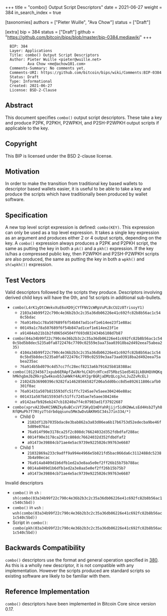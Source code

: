 +++
title = "combo() Output Script Descriptors"
date = 2021-06-27
weight = 384
in_search_index = true

[taxonomies]
authors = ["Pieter Wuille", "Ava Chow"]
status = ["Draft"]

[extra]
bip = 384
status = ["Draft"]
github = "https://github.com/bitcoin/bips/blob/master/bip-0384.mediawiki"
+++

``` 
  BIP: 384
  Layer: Applications
  Title: combo() Output Script Descriptors
  Author: Pieter Wuille <pieter@wuille.net>
          Ava Chow <me@achow101.com>
  Comments-Summary: No comments yet.
  Comments-URI: https://github.com/bitcoin/bips/wiki/Comments:BIP-0384
  Status: Draft
  Type: Informational
  Created: 2021-06-27
  License: BSD-2-Clause
```

## Abstract

This document specifies `combo()` output script descriptors. These take
a key and produce P2PK, P2PKH, P2WPKH, and P2SH-P2WPKH output scripts if
applicable to the key.

## Copyright

This BIP is licensed under the BSD 2-clause license.

## Motivation

In order to make the transition from traditional key based wallets to
descriptor based wallets easier, it is useful to be able to take a key
and produce the scripts which have traditionally been produced by wallet
software.

## Specification

A new top level script expression is defined: `combo(KEY)`. This
expression can only be used as a top level expression. It takes a single
key expression as an argument and produces either 2 or 4 output scripts,
depending on the key. A `combo()` expression always produces a P2PK and
P2PKH script, the same as putting the key in both a `pk()` and a `pkh()`
expression. If the key is/has a compressed public key, then P2WPKH and
P2SH-P2WPKH scripts are also produced, the same as putting the key in
both a `wpkh()` and `sh(wpkh())` expression.

## Test Vectors

Valid descriptors followed by the scripts they produce. Descriptors
involving derived child keys will have the 0th, and 1st scripts in
additional sub-bullets.

  - `combo(L4rK1yDtCWekvXuE6oXD9jCYfFNV2cWRpVuPLBcCU2z8TrisoyY1)`
      - `2103a34b99f22c790c4e36b2b3c2c35a36db06226e41c692fc82b8b56ac1c540c5bdac`
      - `76a9149a1c78a507689f6f54b847ad1cef1e614ee23f1e88ac`
      - `00149a1c78a507689f6f54b847ad1cef1e614ee23f1e`
      - `a91484ab21b1b2fd065d4504ff693d832434b6108d7b87`
  - `combo(04a34b99f22c790c4e36b2b3c2c35a36db06226e41c692fc82b8b56ac1c540c5bd5b8dec5235a0fa8722476c7709c02559e3aa73aa03918ba2d492eea75abea235)`
      - `4104a34b99f22c790c4e36b2b3c2c35a36db06226e41c692fc82b8b56ac1c540c5bd5b8dec5235a0fa8722476c7709c02559e3aa73aa03918ba2d492eea75abea235ac`
      - `76a914b5bd079c4d57cc7fc28ecf8213a6b791625b818388ac`
  - `combo([01234567]xpub6ERApfZwUNrhLCkDtcHTcxd75RbzS1ed54G1LkBUHQVHQKqhMkhgbmJbZRkrgZw4koxb5JaHWkY4ALHY2grBGRjaDMzQLcgJvLJuZZvRcEL)`
      - `2102d2b36900396c9282fa14628566582f206a5dd0bcc8d5e892611806cafb0301f0ac`
      - `76a91431a507b815593dfc51ffc7245ae7e5aee304246e88ac`
      - `001431a507b815593dfc51ffc7245ae7e5aee304246e`
      - `a9142aafb926eb247cb18240a7f4c07983ad1f37922687`
  - `combo(xprvA2JDeKCSNNZky6uBCviVfJSKyQ1mDYahRjijr5idH2WwLsEd4Hsb2Tyh8RfQMuPh7f7RtyzTtdrbdqqsunu5Mm3wDvUAKRHSC34sJ7in334/*)`
      - Child 0
          - `2102df12b7035bdac8e3bab862a3a83d06ea6b17b6753d52edecba9be46f5d09e076ac`
          - `76a914f90e3178ca25f2c808dc76624032d352fdbdfaf288ac`
          - `0014f90e3178ca25f2c808dc76624032d352fdbdfaf2`
          - `a91473e39884cb71ae4e5ac9739e9225026c99763e6687`
      - Child 1
          - `21032869a233c9adff9a994e4966e5b821fd5bac066da6c3112488dc52383b4a98ecac`
          - `76a914a8409d1b6dfb1ed2a3e8aa5e0ef2ff26b15b75b788ac`
          - `0014a8409d1b6dfb1ed2a3e8aa5e0ef2ff26b15b75b7`
          - `a91473e39884cb71ae4e5ac9739e9225026c99763e6687`

Invalid descriptors

  - `combo()` in `sh` :
    `sh(combo(03a34b99f22c790c4e36b2b3c2c35a36db06226e41c692fc82b8b56ac1c540c5bd))`
  - `combo()` in `wsh` :
    `wsh(combo(03a34b99f22c790c4e36b2b3c2c35a36db06226e41c692fc82b8b56ac1c540c5bd))`
  - Script in `combo()`:
    `combo(pkh(03a34b99f22c790c4e36b2b3c2c35a36db06226e41c692fc82b8b56ac1c540c5bd))`

## Backwards Compatibility

`combo()` descriptors use the format and general operation specified in
[380](/380). As this is a wholly new
descriptor, it is not compatible with any implementation. However the
scripts produced are standard scripts so existing software are likely to
be familiar with them.

## Reference Implementation

`combo()` descriptors have been implemented in Bitcoin Core since
version 0.17.
